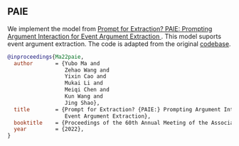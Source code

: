 ## PAIE

We implement the model from [Prompt for Extraction? PAIE: Prompting Argument Interaction for Event Argument Extraction
](https://arxiv.org/abs/2202.12109). This model suports event argument extraction. The code is adapted from the original [codebase](https://github.com/mayubo2333/PAIE).

```bib
@inproceedings{Ma22paie,
  author       = {Yubo Ma and
                  Zehao Wang and
                  Yixin Cao and
                  Mukai Li and
                  Meiqi Chen and
                  Kun Wang and
                  Jing Shao},
  title        = {Prompt for Extraction? {PAIE:} Prompting Argument Interaction for
                  Event Argument Extraction},
  booktitle    = {Proceedings of the 60th Annual Meeting of the Association for Computational Linguistics (ACL)},
  year         = {2022},
}
```
